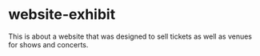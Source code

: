 # website-exhibit
This is about a website that was designed to sell tickets as well as venues for shows and concerts.
